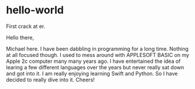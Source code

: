 # hello-world

First crack at er.

Hello there,

Michael here. I have been dabbling in programming for a long time. Nothing at all focused though. I used to mess around with APPLESOFT BASIC on my Apple 2c computer many many years ago. I have entertained the idea of learing a few different languages over the years but never really sat down and got into it. I am really enjoying learning Swift and Python. So I have decided to really dive into it. Cheers!
